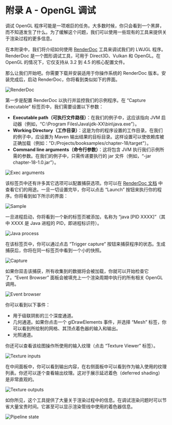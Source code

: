 # 附录 A - OpenGL 调试

调试 OpenGL 程序可能是一项艰巨的任务。大多数时候，你只会看到一个黑屏，而不知道发生了什么。为了缓解这个问题，我们可以使用一些现有的工具来提供关于渲染过程的更多信息。

在本附录中，我们将介绍如何使用 [RenderDoc](https://renderdoc.org/ "RenderDoc") 工具来调试我们的 LWJGL 程序。RenderDoc 是一个图形调试工具，可用于 Direct3D、Vulkan 和 OpenGL。在 OpenGL 的情况下，它仅支持从 3.2 到 4.5 的核心配置文件。

那么让我们开始吧。你需要下载并安装适用于你操作系统的 RenderDoc 版本。安装完成后，启动 RenderDoc，你将看到类似如下的界面。

![RenderDoc](_static/appendix-a/renderdoc.png)

第一步是配置 RenderDoc 以执行并监控我们的示例程序。在 “Capture Executable” 标签页中，我们需要设置以下参数：

* **Executable path（可执行文件路径）**：在我们的例子中，这应该指向 JVM 启动器（例如，“C:\Program Files\Java\jdk-XX\bin\java.exe”）。
* **Working Directory（工作目录）**：这是为你的程序设置的工作目录。在我们的例子中，应设置为 Maven 输出结果的目标目录。这样设置可以使依赖库被正确加载（例如："D:/Projects/booksamples/chapter-18/target"）。
* **Command line arguments（命令行参数）**：这将包含 JVM 执行我们示例所需的参数。在我们的例子中，只需传递要执行的 jar 文件（例如，“-jar chapter-18-1.0.jar”）。

![Exec arguments](_static/appendix-a/exec_arguments.png)

该标签页中还有许多其它选项可以配置捕获选项。你可以在 [RenderDoc 文档](https://renderdoc.org/docs/index.html "RenderDoc documentation") 中查看它们的用途。一旦一切设置完毕，你可以点击 “Launch” 按钮来执行你的程序。你将看到如下所示的界面：

![Sample](_static/appendix-a/sample.png)

一旦进程启动，你将看到一个新的标签页被添加，名称为 “java [PID XXXX]”（其中 XXXX 是 Java 进程的 PID，即进程标识符）。

![Java process](_static/appendix-a/java_process.png)

在该标签页中，你可以通过点击 “Trigger capture” 按钮来捕获程序的状态。生成捕获后，你将在同一标签页中看到一个小的快照。

![Capture](_static/appendix-a/capture.png)

如果你双击该捕获，所有收集到的数据将会被加载，你就可以开始检查它了。“Event Browser” 面板会被填充上一个渲染周期中执行的所有相关 OpenGL 调用。

![Event browser](_static/appendix-a/event_browser.png)

你可以看到以下事件：
* 用于级联阴影的三个深度通道。
* 几何通道。如果你点击一个 glDrawElements 事件，并选择 “Mesh” 标签，你可以看到所绘制的网格、其顶点着色器的输入和输出。
* 光照通道。

你还可以查看该绘图操作所使用的输入纹理（点击 “Texture Viewer” 标签）。

![Texture inputs](_static/appendix-a/texture_inputs.png)

在中间面板中，你可以看到输出内容，在右侧面板中可以看到作为输入使用的纹理列表。你还可以逐个查看输出纹理。这对于展示延迟着色（deferred shading）是非常直观的。

![Texture outputs](_static/appendix-a/texture_outputs.png)

如你所见，这个工具提供了大量关于渲染过程中的信息。在调试渲染问题时可以节省大量宝贵时间。它甚至可以显示渲染管线中使用的着色器信息。

![Pipeline state](_static/appendix-a/pipeline_state.png)